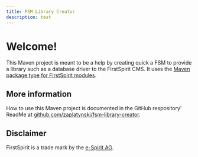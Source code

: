 ```yaml
---
title: FSM Library Creator
description: test
---
```


# Welcome!

This Maven project is meant to be a help by creating quick a FSM to provide a library such as a 
database driver to the FirstSpirit CMS. It uses the
[Maven package type for FirstSpirit modules](https://zaplatynski.github.io/fsm-packagetype/).

## More information

How to use this Maven project is documented in the GitHub respository' ReadMe
at [github.com/zaplatynski/fsm-library-creator](https://github.com/zaplatynski/fsm-library-creator). 

##  Disclaimer

FirstSpirit is a trade mark by the [e-Spirit AG](http://www.e-spirit.com/).
